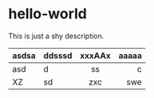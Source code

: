 # hello-world
This is just a shy description.

|asdsa|ddsssd|xxxAAx|aaaaa|
|----|:----|:----:|-----:|
|asd|d|ss|c|
|XZ|sd|zxc|swe|
